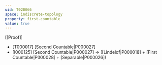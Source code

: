 ```yaml
---
uid: T020066
space: indiscrete-topology
property: first-countable
value: true
---
```

[[Proof]]

* [T000017] [Second Countable|P000027]
* [I000125] [Second Countable|P000027] => ([Lindelof|P000018] + [First Countable|P000028] + [Separable|P000026])

